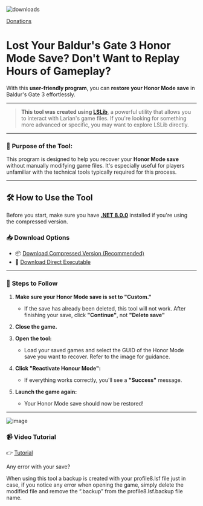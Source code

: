 ![downloads](https://img.shields.io/github/downloads/nay-cat/HonourSaver/total.svg)

[Donations](https://ko-fi.com/nay)

# Lost Your Baldur's Gate 3 Honor Mode Save? Don't Want to Replay Hours of Gameplay?

With this **user-friendly program**, you can **restore your Honor Mode save** in Baldur's Gate 3 effortlessly.

---

> **This tool was created using [LSLib](https://github.com/Norbyte/lslib)**, a powerful utility that allows you to interact with Larian's game files. If you're looking for something more advanced or specific, you may want to explore LSLib directly.

---

### 🎯 **Purpose of the Tool:**

This program is designed to help you recover your **Honor Mode save** without manually modifying game files. It's especially useful for players unfamiliar with the technical tools typically required for this process.

---

## 🛠️ **How to Use the Tool**

Before you start, make sure you have **[.NET 8.0.0](https://dotnet.microsoft.com/es-es/download/dotnet/thank-you/sdk-8.0.404-windows-x64-installer)** installed if you're using the compressed version.

### 📥 **Download Options**
- 📦 [Download Compressed Version (Recommended)](https://github.com/nay-cat/HonourSaver/releases/download/release/HonourSaver.rar)  
- 💾 [Download Direct Executable](https://github.com/nay-cat/HonourSaver/releases/download/executable/HonourSaver.exe)

---

### 🚀 **Steps to Follow**
1. **Make sure your Honor Mode save is set to "Custom."**  
   - If the save has already been deleted, this tool will not work. After finishing your save, click **"Continue"**, not **"Delete save"**
   
2. **Close the game.**

3. **Open the tool:**  
   - Load your saved games and select the GUID of the Honor Mode save you want to recover. Refer to the image for guidance.

4. **Click "Reactivate Honour Mode":**  
   - If everything works correctly, you'll see a **"Success"** message.

5. **Launch the game again:**  
   - Your Honor Mode save should now be restored!

---
![image](https://github.com/user-attachments/assets/fca688b1-df3e-4742-8f3e-b93b5180fdd3)

### 📹 **Video Tutorial**

👉 [Tutorial](https://streamable.com/j1rdxb)

Any error with your save?

When using this tool a backup is created with your profile8.lsf file just in case, if you notice any error when opening the game, simply delete the modified file and remove the “.backup” from the profile8.lsf.backup file name.

